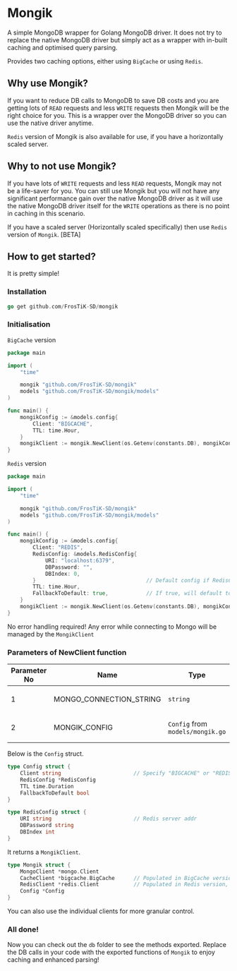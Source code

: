 # Mongik

A simple MongoDB wrapper for Golang MongoDB driver. It does not try to replace the native MongoDB driver but simply act as a wrapper with in-built caching and optimised query parsing.

Provides two caching options, either using `BigCache` or using `Redis`.

## Why use Mongik?

If you want to reduce DB calls to MongoDB to save DB costs and you are getting lots of `READ` requests and less `WRITE` requests then Mongik will be the right choice for you. This is a wrapper over the MongoDB driver so you can use the native driver anytime.

`Redis` version of Mongik is also available for use, if you have a horizontally scaled server.

## Why to not use Mongik?

If you have lots of `WRITE` requests and less `READ` requests, Mongik may not be a life-saver for you. You can still use Mongik but you will not have any significant performance gain over the native MongoDB driver as it will use the native MongoDB driver itself for the `WRITE` operations as there is no point in caching in this scenario.

If you have a scaled server (Horizontally scaled specifically) then use `Redis` version of `Mongik`. [BETA]

## How to get started?

It is pretty simple!

### Installation

```.go
go get github.com/FrosTiK-SD/mongik
```

### Initialisation

`BigCache` version

```.go
package main

import (
    "time"

    mongik "github.com/FrosTiK-SD/mongik"
    models "github.com/FrosTiK-SD/mongik/models"
)

func main() {
    mongikConfig := &models.config{
        Client: "BIGCACHE",
        TTL: time.Hour,
    }
    mongikClient := mongik.NewClient(os.Getenv(constants.DB), mongikConfig)
}
```

`Redis` version

```.go
package main

import (
    "time"

    mongik "github.com/FrosTiK-SD/mongik"
    models "github.com/FrosTiK-SD/mongik/models"
)

func main() {
    mongikConfig := &models.config{
        Client: "REDIS",
        RedisConfig: &models.RedisConfig{
            URI: "localhost:6379",          
            DBPassword: "",
            DBIndex: 0,
        }                                   // Default config if RedisConfig left empty
        TTL: time.Hour,
        FallbackToDefault: true,            // If true, will default to BigCache version if Redis throws error
    }
    mongikClient := mongik.NewClient(os.Getenv(constants.DB), mongikConfig)
}
```

No error handling required! Any error while connecting to Mongo will be managed by the `MongikClient`

### Parameters of NewClient function
| Parameter No | Name | Type | Usage |
| ------------ | ---- | ---- | ----- |
| 1 | MONGO_CONNECTION_STRING | `string` | The `MongoDB` connection string `mongodb+srv://.....` |
| 2 | MONGIK_CONFIG | `Config` from `models/mongik.go` | Specify client version and other configurations |

Below is the `Config` struct.

```.go
type Config struct {
	Client string                       // Specify "BIGCACHE" or "REDIS"
	RedisConfig *RedisConfig
	TTL time.Duration
	FallbackToDefault bool
}

type RedisConfig struct {
	URI string                          // Redis server addr
	DBPassword string
	DBIndex int
}
``` 

It returns a `MongikClient`.

```.go
type Mongik struct {
    MongoClient *mongo.Client
	CacheClient *bigcache.BigCache      // Populated in BigCache version, else empty
	RedisClient *redis.Client           // Populated in Redis version, else empty
	Config *Config
}
```

You can also use the individual clients for more granular control.

### All done!

Now you can check out the `db` folder to see the methods exported. Replace the DB calls in your code with the exported functions of `Mongik` to enjoy caching and enhanced parsing!
